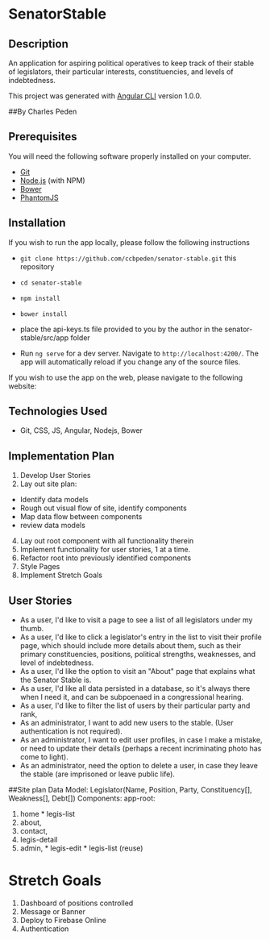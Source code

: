 # SenatorStable

## Description

An application for aspiring political operatives to keep track of their stable of legislators, their particular interests, constituencies, and levels of indebtedness.

This project was generated with [Angular CLI](https://github.com/angular/angular-cli) version 1.0.0.

##By Charles Peden

## Prerequisites

You will need the following software properly installed on your computer.

* [Git](https://git-scm.com/)
* [Node.js](https://nodejs.org/) (with NPM)
* [Bower](https://bower.io/)
* [PhantomJS](http://phantomjs.org/)

## Installation

If you wish to run the app locally, please follow the following instructions

* `git clone https://github.com/ccbpeden/senator-stable.git` this repository
* `cd senator-stable`
* `npm install`
* `bower install`
* place the api-keys.ts file provided to you by the author in the senator-stable/src/app folder

* Run `ng serve` for a dev server. Navigate to `http://localhost:4200/`. The app will automatically reload if you change any of the source files.

If you wish to use the app on the web, please navigate to the following website:  

## Technologies Used
* Git, CSS, JS, Angular, Nodejs, Bower

## Implementation Plan
1. Develop User Stories
2. Lay out site plan:
  * Identify data models
  * Rough out visual flow of site, identify components
  * Map data flow between components
  * review data models
4. Lay out root component with all functionality therein
5. Implement functionality for user stories, 1 at a time.
6. Refactor root into previously identified components
7. Style Pages
8. Implement Stretch Goals

## User Stories

* As a user, I'd like to visit a page to see a list of all legislators under my thumb.
* As a user, I'd like to click a legislator's entry in the list to visit their profile page, which should include more details about them, such as their primary constituencies, positions, political strengths, weaknesses, and level of indebtedness.
* As a user, I'd like the option to visit an "About" page that explains what the Senator Stable is.
* As a user, I'd like all data persisted in a database, so it's always there when I need it, and can be subpoenaed in a congressional hearing.
* As a user, I'd like to filter the list of users by their particular party and rank,
* As an administrator, I want to add new users to the stable. (User authentication is not required).
* As an administrator, I want to edit user profiles, in case I make a mistake, or need to update their details (perhaps a recent incriminating photo has come to light).
* As an administrator, need the option to delete a user, in case they leave the stable (are imprisoned or leave public life).

##Site plan
Data Model: Legislator(Name, Position, Party, Constituency[], Weakness[], Debt[])
Components: app-root:
  1) home
    * legis-list
  2) about,
  3) contact,
  4) legis-detail
  5) admin,
    * legis-edit
    * legis-list (reuse)

# Stretch Goals
  1) Dashboard of positions controlled
  2) Message or Banner
  3) Deploy to Firebase Online
  4) Authentication
